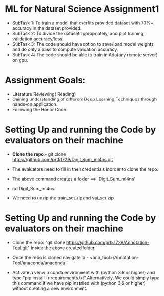 
# ML for Natural Science Assignment1
* SubTask 1: To train a model that overfits provided dataset with 70%+ accuracy in the dataset provided.
* SubTask 2: To divide the dataset appropriately, and plot training, validation accuracy/loss.
* SubTask 3: The code should have option to save/load model weights and do only a pass to compute validation accuracy.
* SubTask 4: The code should be able to train in Ada(any remote server) on gpu.


# Assignment Goals:
* Literature Reviewing( Reading)
* Gaining understanding of different Deep Learning Techniques through hands-on application.
* Following the Honor Code.

# Setting Up and running the Code by evaluators on their machine
* **Clone the repo**:-  git clone https://github.com/prtk1729/Digit_Sum_ml4ns.git
* The evaluators need to fill in their credentials inorder to clone the repo.
* The above command creates a folder ==> 'Digit_Sum_ml4ns'

* cd Digit_Sum_ml4ns
* We need to unzip the train_set.zip and val_set.zip 





# Setting Up and running the Code by evaluators on their machine
* Clone the repo: "git clone https://github.com/prtk1729/Annotation-Tool.git" inside the above created folder.

* Once the repo is cloned navigate to - <ann_tool>/Annotation-Tool/anaconda/anaconda
* Activate a venv/ a conda environment with (python 3.6 or higher) and type "pip install -r requirements.txt".Alternatively, We could simply type this command if we have pip installed with (python 3.6 or higher) without creating a new environment.